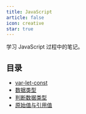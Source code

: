 ```yaml
---
title: JavaScript
article: false
icon: creative
star: true
---
```


学习 JavaScript 过程中的笔记。

## 目录

- [var-let-const](./001-var-let-const.md)
- [数据类型](./002-types.md)
- [判断数据类型](./003-judge-type.md)
- [原始值与引用值](./004-primitive-value-reference-value.md)
